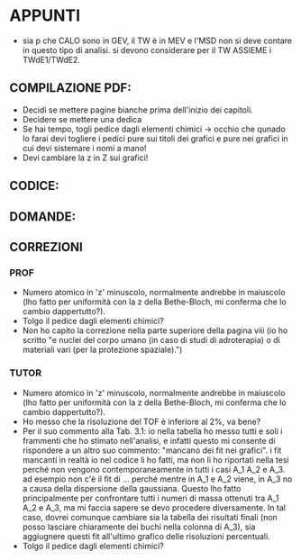 # APPUNTI
- sia p che CALO sono in GEV, il TW è in MEV e l'MSD non si deve contare in questo tipo di analisi. si devono considerare per il TW ASSIEME i TWdE1/TWdE2.

## COMPILAZIONE PDF:

- Decidi se mettere pagine bianche prima dell'inizio dei capitoli.
- Decidere se mettere una dedica
- Se hai tempo, togli pedice dagli elementi chimici -> occhio che qunado lo farai devi togliere i pedici pure sui titoli dei grafici e pure nei grafici in cui devi sistemare i nomi a mano!
- Devi cambiare la z in Z sui grafici!

## CODICE:

## DOMANDE:

## CORREZIONI

### PROF

- Numero atomico in 'z' minuscolo, normalmente andrebbe in maiuscolo (lho fatto per uniformità con la z della Bethe-Bloch, mi conferma che lo cambio dappertutto?).
- Tolgo il pedice dagli elementi chimici?
- Non ho capito la correzione nella parte superiore della pagina viii (io ho scritto "e nuclei del corpo umano (in caso di studi di adroterapia) o di materiali vari (per la protezione spaziale).")

### TUTOR

- Numero atomico in 'z' minuscolo, normalmente andrebbe in maiuscolo (lho fatto per uniformità con la z della Bethe-Bloch, mi conferma che lo cambio dappertutto?).
- Ho messo che la risoluzione del TOF è inferiore al 2%, va bene?
- Per il suo commento alla Tab. 3.1: io nella tabella ho messo tutti e soli i frammenti che ho stimato nell'analisi, e infatti questo mi consente di rispondere a un altro suo commento: "mancano dei fit nei grafici". i fit mancanti in realtà io nel codice li ho fatti, ma non li ho riportati nella tesi perché non vengono contemporaneamente in tutti i casi A_1 A_2 e A_3. ad esempio non c'è il fit di ... perché mentre in A_1 e A_2 viene, in A_3 no a causa della dispersione della gaussiana. Questo lho fatto principalmente per confrontare tutti i numeri di massa ottenuti tra A_1 A_2 e A_3, ma mi faccia sapere se devo procedere diversamente. In tal caso, dovrei comunque cambiare sia la tabella dei risultati finali (non posso lasciare chiaramente dei buchi nella colonna di A_3), sia aggiugnere questi fit all'ultimo grafico delle risoluzioni percentuali.
- Tolgo il pedice dagli elementi chimici?